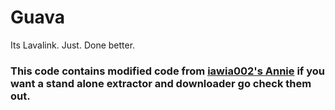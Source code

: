 # Guava
Its Lavalink. Just. Done better.


### This code contains modified code from [iawia002's Annie](https://github.com/iawia002/annie) if you want a stand alone extractor and downloader go check them out.
